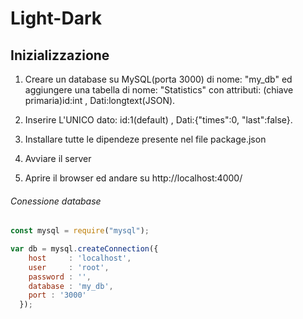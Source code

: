 # Light-Dark

## Inizializzazione
1) Creare un database su MySQL(porta 3000) di nome: "my_db" ed aggiungere una tabella di nome: "Statistics" con attributi: (chiave primaria)id:int , Dati:longtext(JSON).

2) Inserire L'UNICO dato: id:1(default) , Dati:{"times":0, "last":false}.

3) Installare tutte le dipendeze presente nel file package.json

4) Avviare il server

5) Aprire il browser ed andare su http://localhost:4000/


###### Conessione database
```javascript
const mysql = require("mysql");

var db = mysql.createConnection({
    host     : 'localhost',
    user     : 'root',
    password : '',
    database : 'my_db',
    port : '3000'
  });
```

